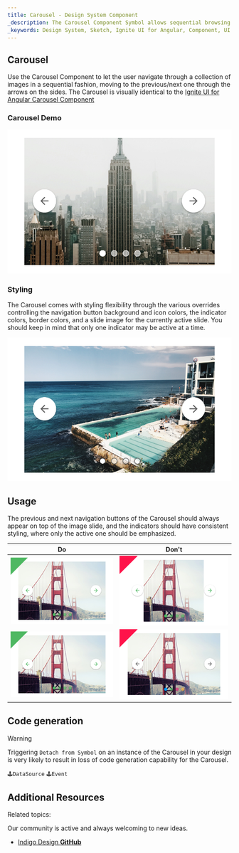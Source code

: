 ```yaml
---
title: Carousel - Design System Component
_description: The Carousel Component Symbol allows sequential browsing through a collection of images. 
_keywords: Design System, Sketch, Ignite UI for Angular, Component, UI Library, Widgets
---
```


## Carousel

Use the Carousel Component to let the user navigate through a collection of images in a sequential fashion, moving to the previous/next one through the arrows on the sides. The Carousel is visually identical to the [Ignite UI for Angular Carousel Component](https://www.infragistics.com/products/ignite-ui-angular/angular/components/carousel.html)

### Carousel Demo

![](../images/carousel_demo.png)

### Styling

The Carousel comes with styling flexibility through the various overrides controlling the navigation button background and icon colors, the indicator colors, border colors, and a slide image for the currently active slide. You should keep in mind that only one indicator may be active at a time.

![](../images/carousel_styling.png)

## Usage

The previous and next navigation buttons of the Carousel should always appear on top of the image slide, and the indicators should have consistent styling, where only the active one should be emphasized.

| Do                              | Don't                             |
| ------------------------------- | --------------------------------- |
| ![](../images/carousel_do1.png) | ![](../images/carousel_dont1.png) |
| ![](../images/carousel_do2.png) | ![](../images/carousel_dont2.png) |

## Code generation

> [!WARNING]
> Triggering `Detach from Symbol` on an instance of the Carousel in your design is very likely to result in loss of code generation capability for the Carousel.

`🕹️DataSource`
`🕹️Event`

## Additional Resources

Related topics:

Our community is active and always welcoming to new ideas.

- [Indigo Design **GitHub**](https://github.com/IgniteUI/design-system-docfx)
